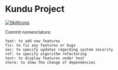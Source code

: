 # Kundu Project

[![SkillIcons](https://skillicons.dev/icons?i=androidstudio,spring.mysql,docker,sentry.kotlin,java,git)](https://skillicons.dev)

Commit nomenclature:
```
feat: to add new features
fix: to fix any features or bugs
sec: to specify updates regarding system security
ref: to specify algorithm refactoring
test: to display features under test
chore: to show the change of dependencies
```
